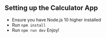 ## Setting up the Calculator App
- Ensure you have Node.js 10 higher installed
- Run `npm install`
- Run `npm run dev`
Enjoy!